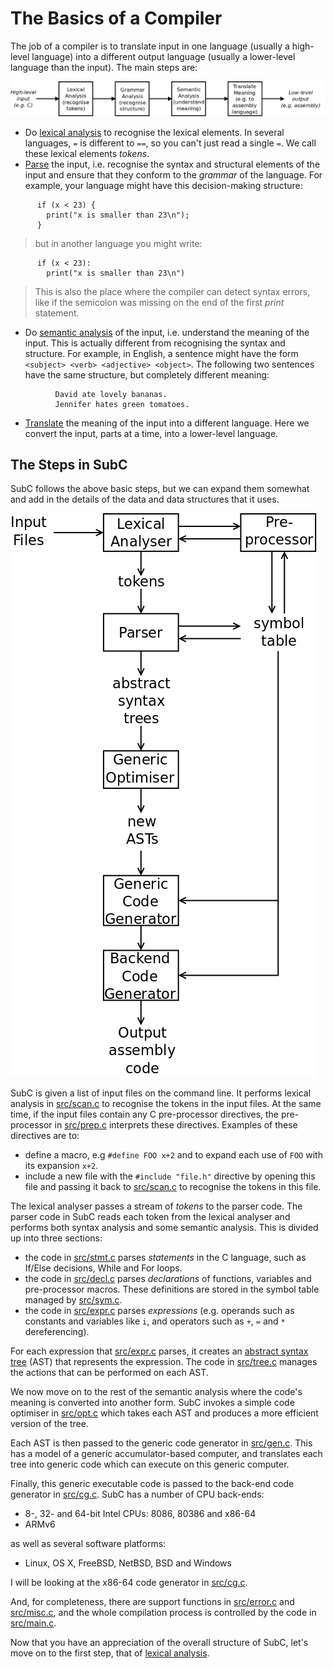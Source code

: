 # The Basics of a Compiler

The job of a compiler is to translate input in one language (usually
a high-level language) into a different output language (usually a
lower-level language than the input). The main steps are:

![](Figs/parsing_steps.png)

 + Do [lexical analysis](https://en.wikipedia.org/wiki/Lexical_analysis)
to recognise the lexical elements. In several languages, `=` is different
to `==`, so you can't just read a single `=`. We call these lexical
elements *tokens*.
 + [Parse](https://en.wikipedia.org/wiki/Parsing) the input, i.e. recognise
the syntax and structural elements of the input and ensure that they
conform to the *grammar* of the language. For example, your language
might have this decision-making
structure:

```
      if (x < 23) {
        print("x is smaller than 23\n");
      }
```

> but in another language you might write:

```
      if (x < 23):
        print("x is smaller than 23\n")
```

> This is also the place where the compiler can detect syntax errors, like if
the semicolon was missing on the end of the first *print* statement.

 + Do [semantic analysis](https://en.wikipedia.org/wiki/Semantic_analysis_(compilers))
   of the input, i.e. understand the meaning of the input. This is actually different
   from recognising the syntax and structure. For example, in English, a
   sentence might have the form `<subject> <verb> <adjective> <object>`.
   The following two sentences have the same structure, but completely
   different meaning:

```
          David ate lovely bananas.
          Jennifer hates green tomatoes.
```

 + [Translate](https://en.wikipedia.org/wiki/Code_generation_(compiler))
   the meaning of the input into a different language. Here we
   convert the input, parts at a time, into a lower-level language.

## The Steps in SubC

SubC follows the above basic steps, but we can expand them somewhat
and add in the details of the data and data structures that it uses.

![](Figs/subc_dataflow.png)

SubC is given a list of input files on the command line. It performs
lexical analysis in [src/scan.c](src/scan.c) to recognise the tokens
in the input files. At the same time, if the input files contain any
C pre-processor directives, the pre-processor in [src/prep.c](src/prep.c)
interprets these directives. Examples of these directives are to:

  + define a macro, e.g `#define FOO x+2` and to expand each use of `FOO`
    with its expansion `x+2`.
  + include a new file with the `#include "file.h"` directive by opening
    this file and passing it back to [src/scan.c](src/scan.c) to recognise
    the tokens in this file.

The lexical analyser passes a stream of *tokens* to the parser code.
The parser code in SubC reads each token from the lexical analyser
and performs both syntax analysis and some semantic analysis. This is
divided up into three sections:

  + the code in [src/stmt.c](src/stmt.c) parses *statements* in the
    C language, such as If/Else decisions, While and For loops.
  + the code in [src/decl.c](src/decl.c) parses *declarations* of
    functions, variables and pre-processor macros. These definitions
    are stored in the symbol table managed by [src/sym.c](src/sym.c).
  + the code in [src/expr.c](src/expr.c) parses *expressions* (e.g.
    operands such as constants and variables like `i`, and operators
    such as `+`, `=` and `*` dereferencing).

For each expression that [src/expr.c](src/expr.c) parses, it creates
an [abstract syntax tree](https://en.wikipedia.org/wiki/Abstract_syntax_tree)
(AST) that represents the expression. The code in [src/tree.c](src/tree.c)
manages the actions that can be performed on each AST.

We now move on to the rest of the semantic analysis where the code's
meaning is converted into another form. SubC invokes a simple code optimiser
in [src/opt.c](src/opt.c) which takes each AST and produces a more efficient
version of the tree.

Each AST is then passed to the generic code generator in [src/gen.c](src/gen.c).
This has a model of a generic accumulator-based computer, and translates
each tree into generic code which can execute on this generic computer.

Finally, this generic executable code is passed to the back-end code
generator in [src/cg.c](src/cg.c). SubC has a number of CPU back-ends:

  + 8-, 32- and 64-bit Intel CPUs: 8086, 80386 and x86-64
  + ARMv6

as well as several software platforms:

  + Linux, OS X, FreeBSD, NetBSD, BSD and Windows

I will be looking at the x86-64 code generator in [src/cg.c](src/cg.c).

And, for completeness, there are support functions in
[src/error.c](src/error.c) and [src/misc.c](src/misc.c), and the whole
compilation process is controlled by the code in [src/main.c](src/main.c).

Now that you have an appreciation of the overall structure of SubC, let's
move on to the first step, that of [lexical analysis](2_Lexical_Analysis.md).
